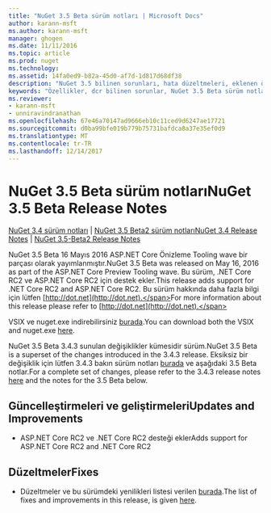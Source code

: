 ```yaml
---
title: "NuGet 3.5 Beta sürüm notları | Microsoft Docs"
author: karann-msft
ms.author: karann-msft
manager: ghogen
ms.date: 11/11/2016
ms.topic: article
ms.prod: nuget
ms.technology: 
ms.assetid: 14fa0ed9-b82a-45d0-af7d-1d817d68df38
description: "NuGet 3.5 bilinen sorunları, hata düzeltmeleri, eklenen özellikleri ve dcr dahil olmak üzere Beta için sürüm notları."
keywords: "Özellikler, dcr bilinen sorunlar, NuGet 3.5 Beta sürüm notları, hata düzeltmeleri eklendi"
ms.reviewer:
- karann-msft
- unniravindranathan
ms.openlocfilehash: 67e46a70147ad9666eb10c11ced9d6247ae17721
ms.sourcegitcommit: d0ba99bfe019b779b75731bafdca8a37e35ef0d9
ms.translationtype: MT
ms.contentlocale: tr-TR
ms.lasthandoff: 12/14/2017
---
```

# <a name="nuget-35-beta-release-notes"></a><span data-ttu-id="139be-104">NuGet 3.5 Beta sürüm notları</span><span class="sxs-lookup"><span data-stu-id="139be-104">NuGet 3.5 Beta Release Notes</span></span>

<span data-ttu-id="139be-105">[NuGet 3.4 sürüm notları](../release-notes/nuget-3.4.md) | [NuGet 3.5 Beta2 sürüm notları](../release-notes/nuget-3.5-Beta2.md)</span><span class="sxs-lookup"><span data-stu-id="139be-105">[NuGet 3.4 Release Notes](../release-notes/nuget-3.4.md) | [NuGet 3.5-Beta2 Release Notes](../release-notes/nuget-3.5-Beta2.md)</span></span>

<span data-ttu-id="139be-106">NuGet 3.5 Beta 16 Mayıs 2016 ASP.NET Core Önizleme Tooling wave bir parçası olarak yayımlanmıştır.</span><span class="sxs-lookup"><span data-stu-id="139be-106">NuGet 3.5 Beta was released on May 16, 2016 as part of the ASP.NET Core Preview Tooling wave.</span></span> <span data-ttu-id="139be-107">Bu sürüm, .NET Core RC2 ve ASP.NET Core RC2 için destek ekler.</span><span class="sxs-lookup"><span data-stu-id="139be-107">This release adds support for .NET Core RC2 and ASP.NET Core RC2.</span></span> <span data-ttu-id="139be-108">Bu sürüm hakkında daha fazla bilgi için lütfen [http://dot.net](http://dot.net).</span><span class="sxs-lookup"><span data-stu-id="139be-108">For more information about this release please refer to [http://dot.net](http://dot.net).</span></span>

<span data-ttu-id="139be-109">VSIX ve nuget.exe indirebilirsiniz [burada](https://dist.nuget.org/index.html).</span><span class="sxs-lookup"><span data-stu-id="139be-109">You can download both the VSIX and nuget.exe [here](https://dist.nuget.org/index.html).</span></span>

<span data-ttu-id="139be-110">NuGet 3.5 Beta 3.4.3 sunulan değişiklikler kümesidir sürüm.</span><span class="sxs-lookup"><span data-stu-id="139be-110">NuGet 3.5 Beta is a superset of the changes introduced in the 3.4.3 release.</span></span> <span data-ttu-id="139be-111">Eksiksiz bir değişiklik için lütfen 3.4.3 bakın sürüm notları [burada](https://github.com/NuGet/Home/issues?q=is%3Aissue+milestone%3A3.4.3+is%3Aclosed) ve aşağıdaki 3.5 Beta notlar.</span><span class="sxs-lookup"><span data-stu-id="139be-111">For a complete set of changes, please refer to the 3.4.3 release notes [here](https://github.com/NuGet/Home/issues?q=is%3Aissue+milestone%3A3.4.3+is%3Aclosed) and the notes for the 3.5 Beta below.</span></span>

## <a name="updates-and-improvements"></a><span data-ttu-id="139be-112">Güncelleştirmeleri ve geliştirmeleri</span><span class="sxs-lookup"><span data-stu-id="139be-112">Updates and Improvements</span></span>

* <span data-ttu-id="139be-113">ASP.NET Core RC2 ve .NET Core RC2 desteği ekler</span><span class="sxs-lookup"><span data-stu-id="139be-113">Adds support for ASP.NET Core RC2 and .NET Core RC2</span></span>

## <a name="fixes"></a><span data-ttu-id="139be-114">Düzeltmeler</span><span class="sxs-lookup"><span data-stu-id="139be-114">Fixes</span></span>

* <span data-ttu-id="139be-115">Düzeltmeler ve bu sürümdeki yenilikleri listesi verilen [burada](https://github.com/NuGet/Home/issues?q=is%3Aissue+milestone%3A%223.5+Beta%22+is%3Aclosed).</span><span class="sxs-lookup"><span data-stu-id="139be-115">The list of fixes and improvements in this release, is given [here](https://github.com/NuGet/Home/issues?q=is%3Aissue+milestone%3A%223.5+Beta%22+is%3Aclosed).</span></span>